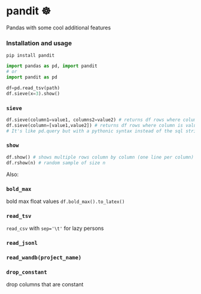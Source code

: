 # pandit ☸️ 
Pandas with some cool additional features

### Installation and usage
`pip install pandit`
```python
import pandas as pd, import pandit
# or 
import pandit as pd

df=pd.read_tsv(path)
df.sieve(x=3).show()
```

### `sieve`
```python
df.sieve(column1=value1, columns2=value2) # returns df rows where column equals value
df.sieve(column=[value1,value2]) # returns df rows where column is value1 or value2
# It's like pd.query but with a pythonic syntax instead of the sql string.
```

### `show`
```python
df.show() # shows multiple rows column by column (one line per column) with nice formatting
df.rshow(n) # random sample of size n
```

Also:

### `bold_max`
bold max float values `df.bold_max().to_latex()`
### `read_tsv`
`read_csv` with `sep='\t'` for lazy persons
### `read_jsonl`
### `read_wandb(project_name)`
### `drop_constant`
drop columns that are constant
